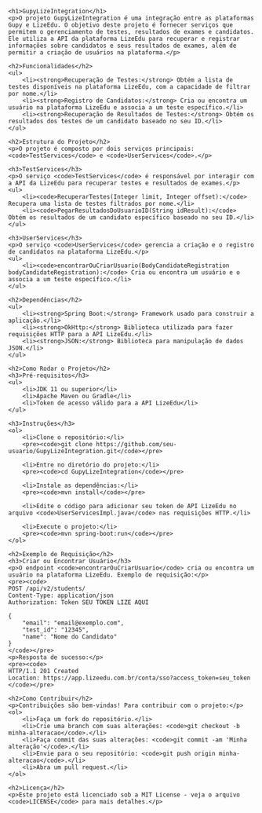 
    <h1>GupyLizeIntegration</h1>
    <p>O projeto GupyLizeIntegration é uma integração entre as plataformas Gupy e LizeEdu. O objetivo deste projeto é fornecer serviços que permitem o gerenciamento de testes, resultados de exames e candidatos. Ele utiliza a API da plataforma LizeEdu para recuperar e registrar informações sobre candidatos e seus resultados de exames, além de permitir a criação de usuários na plataforma.</p>

    <h2>Funcionalidades</h2>
    <ul>
        <li><strong>Recuperação de Testes:</strong> Obtém a lista de testes disponíveis na plataforma LizeEdu, com a capacidade de filtrar por nome.</li>
        <li><strong>Registro de Candidatos:</strong> Cria ou encontra um usuário na plataforma LizeEdu e associa a um teste específico.</li>
        <li><strong>Recuperação de Resultados de Testes:</strong> Obtém os resultados dos testes de um candidato baseado no seu ID.</li>
    </ul>

    <h2>Estrutura do Projeto</h2>
    <p>O projeto é composto por dois serviços principais: <code>TestServices</code> e <code>UserServices</code>.</p>

    <h3>TestServices</h3>
    <p>O serviço <code>TestServices</code> é responsável por interagir com a API da LizeEdu para recuperar testes e resultados de exames.</p>
    <ul>
        <li><code>RecuperarTestes(Integer limit, Integer offset):</code> Recupera uma lista de testes filtrados por nome.</li>
        <li><code>PegarResultadosDoUsuarioID(String idResult):</code> Obtém os resultados de um candidato específico baseado no seu ID.</li>
    </ul>

    <h3>UserServices</h3>
    <p>O serviço <code>UserServices</code> gerencia a criação e o registro de candidatos na plataforma LizeEdu.</p>
    <ul>
        <li><code>encontrarOuCriarUsuario(BodyCandidateRegistration bodyCandidateRegistration):</code> Cria ou encontra um usuário e o associa a um teste específico.</li>
    </ul>

    <h2>Dependências</h2>
    <ul>
        <li><strong>Spring Boot:</strong> Framework usado para construir a aplicação.</li>
        <li><strong>OkHttp:</strong> Biblioteca utilizada para fazer requisições HTTP para a API LizeEdu.</li>
        <li><strong>JSON:</strong> Biblioteca para manipulação de dados JSON.</li>
    </ul>

    <h2>Como Rodar o Projeto</h2>
    <h3>Pré-requisitos</h3>
    <ul>
        <li>JDK 11 ou superior</li>
        <li>Apache Maven ou Gradle</li>
        <li>Token de acesso válido para a API LizeEdu</li>
    </ul>

    <h3>Instruções</h3>
    <ol>
        <li>Clone o repositório:</li>
        <pre><code>git clone https://github.com/seu-usuario/GupyLizeIntegration.git</code></pre>

        <li>Entre no diretório do projeto:</li>
        <pre><code>cd GupyLizeIntegration</code></pre>

        <li>Instale as dependências:</li>
        <pre><code>mvn install</code></pre>

        <li>Edite o código para adicionar seu token de API LizeEdu no arquivo <code>UserServicesImpl.java</code> nas requisições HTTP.</li>

        <li>Execute o projeto:</li>
        <pre><code>mvn spring-boot:run</code></pre>
    </ol>

    <h2>Exemplo de Requisição</h2>
    <h3>Criar ou Encontrar Usuário</h3>
    <p>O endpoint <code>encontrarOuCriarUsuario</code> cria ou encontra um usuário na plataforma LizeEdu. Exemplo de requisição:</p>
    <pre><code>
    POST /api/v2/students/
    Content-Type: application/json
    Authorization: Token SEU TOKEN LIZE AQUI

    {
        "email": "email@exemplo.com",
        "test_id": "12345",
        "name": "Nome do Candidato"
    }
    </code></pre>
    <p>Resposta de sucesso:</p>
    <pre><code>
    HTTP/1.1 201 Created
    Location: https://app.lizeedu.com.br/conta/sso?access_token=seu_token
    </code></pre>

    <h2>Como Contribuir</h2>
    <p>Contribuições são bem-vindas! Para contribuir com o projeto:</p>
    <ol>
        <li>Faça um fork do repositório.</li>
        <li>Crie uma branch com suas alterações: <code>git checkout -b minha-alteracao</code>.</li>
        <li>Faça commit das suas alterações: <code>git commit -am 'Minha alteração'</code>.</li>
        <li>Envie para o seu repositório: <code>git push origin minha-alteracao</code>.</li>
        <li>Abra um pull request.</li>
    </ol>

    <h2>Licença</h2>
    <p>Este projeto está licenciado sob a MIT License - veja o arquivo <code>LICENSE</code> para mais detalhes.</p>
